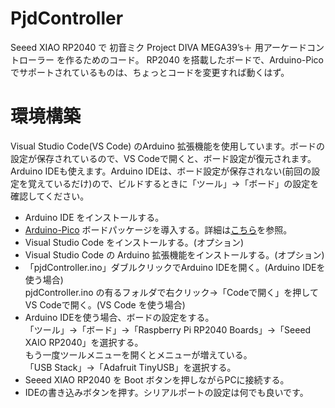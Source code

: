 # PjdController
Seeed XIAO RP2040 で 初音ミク Project DIVA MEGA39’s＋ 用アーケードコントローラー を作るためのコード。
RP2040 を搭載したボードで、Arduino-Picoでサポートされているものは、ちょっとコードを変更すれば動くはず。

# 環境構築
Visual Studio Code(VS Code) のArduino 拡張機能を使用しています。ボードの設定が保存されているので、VS Codeで開くと、ボード設定が復元されます。Arduino IDEも使えます。Arduino IDEは、ボード設定が保存されない(前回の設定を覚えているだけ)ので、ビルドするときに「ツール」→「ボード」の設定を確認してください。
* Arduino IDE をインストールする。
* [Arduino-Pico](https://github.com/earlephilhower/arduino-pico) ボードパッケージを導入する。詳細は[こちら](https://github.com/earlephilhower/arduino-pico#installing-via-arduino-boards-manager)を参照。
* Visual Studio Code をインストールする。(オプション)
* Visual Studio Code の Arduino 拡張機能をインストールする。(オプション)
* 「pjdController.ino」ダブルクリックでArduino IDEを開く。(Arduino IDEを使う場合)  
pjdController.ino の有るフォルダで右クリック→「Codeで開く」を押してVS Codeで開く。(VS Code を使う場合)
* Arduino IDEを使う場合、ボードの設定をする。  
「ツール」→「ボード」→「Raspberry Pi RP2040 Boards」→「Seeed XAIO RP2040」を選択する。  
もう一度ツールメニューを開くとメニューが増えている。  
「USB Stack」→「Adafruit TinyUSB」を選択する。
* Seeed XIAO RP2040 を Boot ボタンを押しながらPCに接続する。
* IDEの書き込みボタンを押す。シリアルポートの設定は何でも良いです。

